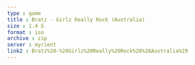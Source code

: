 ```yaml
---
type : game
title : Bratz - Girlz Really Rock (Australia)
size : 1.4 G
format : iso
archive : zip
server : myrient
link2 : Bratz%20-%20Girlz%20Really%20Rock%20%28Australia%29
---
```

